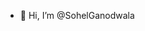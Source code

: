 - 👋 Hi, I’m @SohelGanodwala

<!---
SohelGanodwala/SohelGanodwala is a ✨ special ✨ repository because its `README.md` (this file) appears on your GitHub profile.
You can click the Preview link to take a look at your changes.
--->
